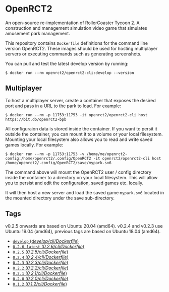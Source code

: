 # OpenRCT2

An open-source re-implementation of RollerCoaster Tycoon 2. A construction and management simulation video game that simulates amusement park management.

This repository contains `Dockerfile` definitions for the command line version OpenRCT2. These images should be used for hosting multiplayer servers or executing commands such as generating screenshots.

You can pull and test the latest develop version by running:
```
$ docker run --rm openrct2/openrct2-cli:develop --version
```

## Multiplayer

To host a multiplayer server, create a container that exposes the desired port and pass in a URL to the park to load. For example:

```
$ docker run --rm -p 11753:11753 -it openrct2/openrct2-cli host https://bit.do/openrct2-bpb
```

All configuraion data is stored inside the container. If you want to persit it outside the container, you can mount it to a volume or your local filesystem. Mounting your local filesystem also allows you to read and write saved games locally. For example:

```
$ docker run --rm -p 11753:11753 -v /home/me/openrct2-config:/home/openrct2/.config/OpenRCT2 -it openrct2/openrct2-cli host /home/openrct2/.config/OpenRCT2/save/mypark.sv6
```

The command above will mount the OpenRCT2 user / config directory inside the container to a directory on your local filesystem. This will allow you to persist and edit the configuration, saved games etc. locally.

It will then host a new server and load the saved game `mypark.sv6` located in the mounted directory under the save sub-directory.

## Tags

v0.2.5 onwards are based on Ubuntu 20.04 (amd64). v0.2.4 and v0.2.3 use Ubuntu 19.04 (amd64), previous tags are based on Ubuntu 18.04 (amd64).

- [`develop` (*develop/cli/Dockerfile*)](https://github.com/OpenRCT2/openrct2-docker/blob/master/develop/cli/Dockerfile)
- [`0.2.6`, `latest` (*0.2.6/cli/Dockerfile*)](https://github.com/OpenRCT2/openrct2-docker/blob/master/0.2.6/cli/Dockerfile)
- [`0.2.5` (*0.2.5/cli/Dockerfile*)](https://github.com/OpenRCT2/openrct2-docker/blob/master/0.2.5/cli/Dockerfile)
- [`0.2.4` (*0.2.4/cli/Dockerfile*)](https://github.com/OpenRCT2/openrct2-docker/blob/master/0.2.4/cli/Dockerfile)
- [`0.2.3` (*0.2.3/cli/Dockerfile*)](https://github.com/OpenRCT2/openrct2-docker/blob/master/0.2.3/cli/Dockerfile)
- [`0.2.2` (*0.2.2/cli/Dockerfile*)](https://github.com/OpenRCT2/openrct2-docker/blob/master/0.2.2/cli/Dockerfile)
- [`0.2.1` (*0.2.1/cli/Dockerfile*)](https://github.com/OpenRCT2/openrct2-docker/blob/master/0.2.1/cli/Dockerfile)
- [`0.2.0` (*0.2.0/cli/Dockerfile*)](https://github.com/OpenRCT2/openrct2-docker/blob/master/0.2.0/cli/Dockerfile)
- [`0.1.2` (*0.1.2/cli/Dockerfile*)](https://github.com/OpenRCT2/openrct2-docker/blob/master/0.1.2/cli/Dockerfile)
